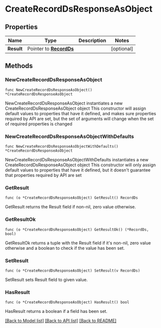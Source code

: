 # CreateRecordDsResponseAsObject

## Properties

Name | Type | Description | Notes
------------ | ------------- | ------------- | -------------
**Result** | Pointer to [**RecordDs**](RecordDs.md) |  | [optional] 

## Methods

### NewCreateRecordDsResponseAsObject

`func NewCreateRecordDsResponseAsObject() *CreateRecordDsResponseAsObject`

NewCreateRecordDsResponseAsObject instantiates a new CreateRecordDsResponseAsObject object
This constructor will assign default values to properties that have it defined,
and makes sure properties required by API are set, but the set of arguments
will change when the set of required properties is changed

### NewCreateRecordDsResponseAsObjectWithDefaults

`func NewCreateRecordDsResponseAsObjectWithDefaults() *CreateRecordDsResponseAsObject`

NewCreateRecordDsResponseAsObjectWithDefaults instantiates a new CreateRecordDsResponseAsObject object
This constructor will only assign default values to properties that have it defined,
but it doesn't guarantee that properties required by API are set

### GetResult

`func (o *CreateRecordDsResponseAsObject) GetResult() RecordDs`

GetResult returns the Result field if non-nil, zero value otherwise.

### GetResultOk

`func (o *CreateRecordDsResponseAsObject) GetResultOk() (*RecordDs, bool)`

GetResultOk returns a tuple with the Result field if it's non-nil, zero value otherwise
and a boolean to check if the value has been set.

### SetResult

`func (o *CreateRecordDsResponseAsObject) SetResult(v RecordDs)`

SetResult sets Result field to given value.

### HasResult

`func (o *CreateRecordDsResponseAsObject) HasResult() bool`

HasResult returns a boolean if a field has been set.


[[Back to Model list]](../README.md#documentation-for-models) [[Back to API list]](../README.md#documentation-for-api-endpoints) [[Back to README]](../README.md)


